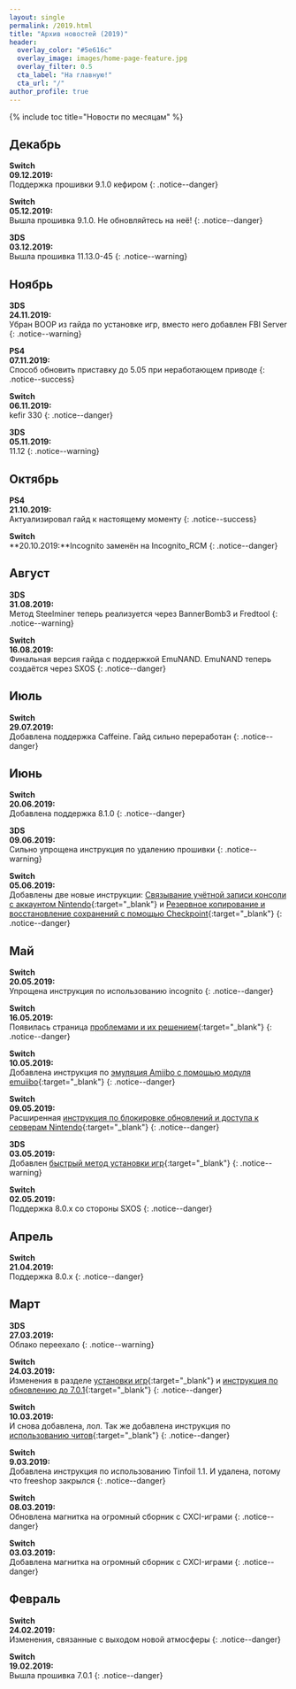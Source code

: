 ```yaml
---
layout: single
permalink: /2019.html
title: "Архив новостей (2019)"
header:
  overlay_color: "#5e616c"
  overlay_image: images/home-page-feature.jpg
  overlay_filter: 0.5
  cta_label: "На главную!"
  cta_url: "/"
author_profile: true
---
```


{% include toc title="Новости по месяцам" %}

## Декабрь
**Switch**<br>**09.12.2019:**<br>Поддержка прошивки 9.1.0 кефиром
{: .notice--danger}

**Switch**<br>**05.12.2019:**<br>Вышла прошивка 9.1.0. Не обновляйтесь на неё!
{: .notice--danger}

**3DS**<br>**03.12.2019:**<br>Вышла прошивка 11.13.0-45
{: .notice--warning}

## Ноябрь
**3DS**<br>**24.11.2019:**<br>Убран BOOP из гайда по установке игр, вместо него добавлен FBI Server 
{: .notice--warning}

**PS4**<br>**07.11.2019:**<br>Способ обновить приставку до 5.05 при неработающем приводе
{: .notice--success}

**Switch**<br>**06.11.2019:**<br>kefir 330
{: .notice--danger}

**3DS**<br>**05.11.2019:**<br>11.12
{: .notice--warning}

## Октябрь

**PS4**<br>**21.10.2019:**<br>Актуализировал гайд к настоящему моменту
{: .notice--success}

**Switch**<br>**20.10.2019:**Incognito заменён на Incognito_RCM
{: .notice--danger}

## Август

**3DS**<br>**31.08.2019:**<br>Метод Steelminer теперь реализуется через BannerBomb3 и Fredtool
{: .notice--warning}

**Switch**<br>**16.08.2019:**<br>Финальная версия гайда с поддержкой EmuNAND. EmuNAND теперь создаётся через SXOS
{: .notice--danger}

## Июль

**Switch**<br>**29.07.2019:**<br>Добавлена поддержка Caffeine. Гайд сильно переработан
{: .notice--danger}

## Июнь

**Switch**<br>**20.06.2019:**<br>Добавлена поддержка 8.1.0
{: .notice--danger}

**3DS**<br>**09.06.2019:**<br>Сильно упрощена инструкция по удалению прошивки
{: .notice--warning}

**Switch**<br>**05.06.2019:**<br>Добавлены две новые инструкции: [Связывание учётной записи консоли с аккаунтом Nintendo](http://switch.customfw.xyz/link-account){:target="_blank"} и [Резервное копирование и восстановление сохранений с помощью Checkpoint](http://switch.customfw.xyz/backup-saves){:target="_blank"}
{: .notice--danger}

## Май

**Switch**<br>**20.05.2019:**<br>Упрощена инструкция по использованию incognito
{: .notice--danger}

**Switch**<br>**16.05.2019:**<br>Появилась страница [проблемами и их решением](http://switch.customfw.xyz/troubleshooting){:target="_blank"}
{: .notice--danger}

**Switch**<br>**10.05.2019:**<br>Добавлена инструкция по [эмуляция Amiibo с помощью модуля emuiibo](http://switch.customfw.xyz/emuiibo){:target="_blank"}
{: .notice--danger}

**Switch**<br>**09.05.2019:**<br>Расширенная [инструкция по блокировке обновлений и доступа к серверам Nintendo](http://switch.customfw.xyz/block-update){:target="_blank"}
{: .notice--danger}

**3DS**<br>**03.05.2019:**<br>Добавлен [быстрый метод установки игр](https://3ds.customfw.xyz/games#быстрый-метод-установки){:target="_blank"}
{: .notice--warning}

**Switch**<br>**02.05.2019:**<br>Поддержка 8.0.x со стороны SXOS
{: .notice--danger}

## Апрель

**Switch**<br>**21.04.2019:**<br>Поддержка 8.0.x
{: .notice--danger}

## Март

**3DS**<br>**27.03.2019:**<br>Облако переехало
{: .notice--warning}

**Switch**<br>**24.03.2019:**<br>Изменения в разделе [установки игр](http://switch.customfw.xyz/games){:target="_blank"} и [инструкция по обновлению до 7.0.1](http://switch.customfw.xyz/update-to-latest){:target="_blank"}
{: .notice--danger}

**Switch**<br>**10.03.2019:**<br>И снова добавлена, лол. Так же добавлена инструкция по [использованию читов](http://switch.customfw.xyz/cheats){:target="_blank"}
{: .notice--danger}

**Switch**<br>**9.03.2019:**<br>Добавлена инструкция по использованию Tinfoil 1.1. И удалена, потому что freeshop закрылся 
{: .notice--danger}

**Switch**<br>**08.03.2019:**<br>Обновлена магнитка на огромный сборник с CXCI-играми 
{: .notice--danger}

**Switch**<br>**03.03.2019:**<br>Добавлена магнитка на огромный сборник с CXCI-играми 
{: .notice--danger}

## Февраль

**Switch**<br>**24.02.2019:**<br>Изменения, связанные с выходом новой атмосферы
{: .notice--danger}

**Switch**<br>**19.02.2019:**<br>Вышла прошивка 7.0.1
{: .notice--danger}

